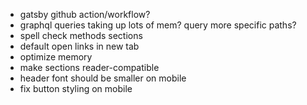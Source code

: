 - gatsby github action/workflow?
- graphql queries taking up lots of mem? query more specific paths?
- spell check methods sections
- default open links in new tab
- optimize memory
- make sections reader-compatible
- header font should be smaller on mobile
- fix button styling on mobile